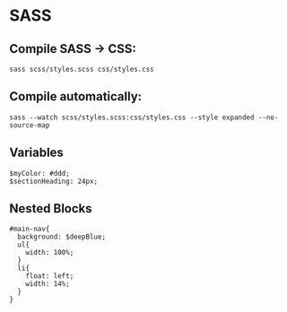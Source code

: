 # SASS

## Compile SASS -> CSS:
```
sass scss/styles.scss css/styles.css
```

## Compile automatically:
```
sass --watch scss/styles.scss:css/styles.css --style expanded --no-source-map
```

## Variables
```
$myColor: #ddd;
$sectionHeading: 24px;
```

## Nested Blocks
```
#main-nav{
  background: $deepBlue;
  ul{
    width: 100%;
  }
  li{
    float: left;
    width: 14%;
  }
}
```